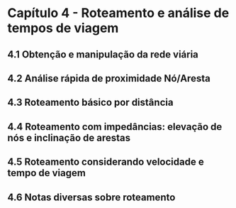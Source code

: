 # Capítulo 4 - Roteamento e análise de tempos de viagem

## 4.1 Obtenção e manipulação da rede viária

## 4.2 Análise rápida de proximidade Nó/Aresta

## 4.3 Roteamento básico por distância

## 4.4 Roteamento com impedâncias: elevação de nós e inclinação de arestas

## 4.5 Roteamento considerando velocidade e tempo de viagem

## 4.6 Notas diversas sobre roteamento
